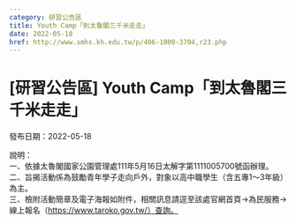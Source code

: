 ```yaml
---
category: 研習公告區
title: Youth Camp「到太魯閣三千米走走」
date: 2022-05-18
href: http://www.smhs.kh.edu.tw/p/406-1000-3704,r23.php
---
```


# [研習公告區] Youth Camp「到太魯閣三千米走走」

發布日期：2022-05-18

說明：  
一、依據太魯閣國家公園管理處111年5月16日太解字第1111005700號函辦理。  
二、旨揭活動係為鼓勵青年學子走向戶外，對象以高中職學生（含五專1～3年級）為主。  
三、檢附活動簡章及電子海報如附件，相關訊息請逕至該處官網首頁→為民服務→線上報名（https://www.taroko.gov.tw/）查詢。

